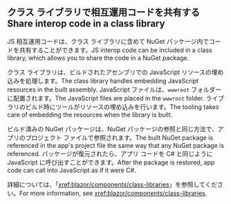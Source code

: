 ## <a name="share-interop-code-in-a-class-library"></a><span data-ttu-id="d9245-101">クラス ライブラリで相互運用コードを共有する</span><span class="sxs-lookup"><span data-stu-id="d9245-101">Share interop code in a class library</span></span>

<span data-ttu-id="d9245-102">JS 相互運用コードは、クラス ライブラリに含めて NuGet パッケージ内でコードを共有することができます。</span><span class="sxs-lookup"><span data-stu-id="d9245-102">JS interop code can be included in a class library, which allows you to share the code in a NuGet package.</span></span>

<span data-ttu-id="d9245-103">クラス ライブラリは、ビルドされたアセンブリでの JavaScript リソースの埋め込みを処理します。</span><span class="sxs-lookup"><span data-stu-id="d9245-103">The class library handles embedding JavaScript resources in the built assembly.</span></span> <span data-ttu-id="d9245-104">JavaScript ファイルは、`wwwroot` フォルダーに配置されます。</span><span class="sxs-lookup"><span data-stu-id="d9245-104">The JavaScript files are placed in the `wwwroot` folder.</span></span> <span data-ttu-id="d9245-105">ライブラリのビルド時にツールがリソースの埋め込みを行います。</span><span class="sxs-lookup"><span data-stu-id="d9245-105">The tooling takes care of embedding the resources when the library is built.</span></span>

<span data-ttu-id="d9245-106">ビルド済みの NuGet パッケージは、NuGet パッケージの参照と同じ方法で、アプリのプロジェクト ファイルで参照されます。</span><span class="sxs-lookup"><span data-stu-id="d9245-106">The built NuGet package is referenced in the app's project file the same way that any NuGet package is referenced.</span></span> <span data-ttu-id="d9245-107">パッケージが復元されたら、アプリ コードを C# と同じように JavaScript に呼び出すことができます。</span><span class="sxs-lookup"><span data-stu-id="d9245-107">After the package is restored, app code can call into JavaScript as if it were C#.</span></span>

<span data-ttu-id="d9245-108">詳細については、「<xref:blazor/components/class-libraries>」を参照してください。</span><span class="sxs-lookup"><span data-stu-id="d9245-108">For more information, see <xref:blazor/components/class-libraries>.</span></span>
